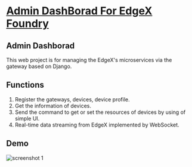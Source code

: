 # [Admin DashBorad For EdgeX Foundry](https://github.com/horoyoii/admin_dashboard_edgex)

## Admin Dashborad 

 This web project is for managing the EdgeX's microservices via the gateway based on Django.
 
## Functions 

  1) Register the gateways, devices, device profile.
  2) Get the information of devices.
  3) Send the command to get or set the resources of devices by using of simple UI.
  4) Real-time data streaming from EdgeX implemented by WebSocket.
  


## Demo
![screenshot 1](https://user-images.githubusercontent.com/34915108/63831912-a4eb0600-c9aa-11e9-9ab4-addd35e70ebd.png)
